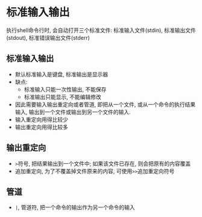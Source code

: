 # 标准输入输出

执行shell命令行时, 会自动打开三个标准文件: 标准输入文件(stdin), 标准输出文件(stdout), 标准错误输出文件(stderr)

## 标准输入输出
- 默认标准输入是键盘, 标准输出是显示器
- 缺点:
    - 标准输入只能一次性输出, 不能保存
    - 标准输出只能显示, 不能编辑修改
- 因此需要输入输出重定向或者管道, 即把从一个文件, 或从一个命令的执行结果输入, 输出到一个文件或输出到另一个文件的输入.
- 输入重定向用得比较少
- 输出重定向用得比较多

## 输出重定向
- ```>```符号, 把结果输出到一个文件中; 如果该文件已存在, 则会把原有的内容覆盖
- 追加重定向, 为了不覆盖掉文件原来的内容, 可使用```>>```追加重定向符号

## 管道
- ```|```, 管道符, 把一个命令的输出作为另一个命令的输入